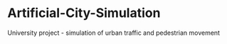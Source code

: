 # Artificial-City-Simulation
University project - simulation of urban traffic and pedestrian movement 
